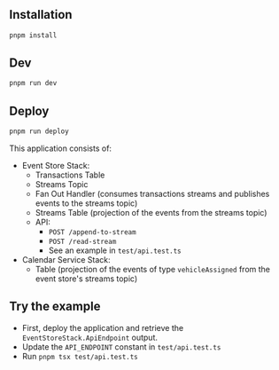 #

## Installation

```sh
pnpm install
```

## Dev

```sh
pnpm run dev
```

## Deploy

```sh
pnpm run deploy
```

This application consists of:

- Event Store Stack:
  - Transactions Table
  - Streams Topic
  - Fan Out Handler (consumes transactions streams and publishes events to the streams topic)
  - Streams Table (projection of the events from the streams topic)
  - API:
    - `POST /append-to-stream`
    - `POST /read-stream`
    - See an example in `test/api.test.ts`
- Calendar Service Stack:
  - Table (projection of the events of type `vehicleAssigned` from the event store's streams topic)

## Try the example

- First, deploy the application and retrieve the `EventStoreStack.ApiEndpoint` output.
- Update the `API_ENDPOINT` constant in `test/api.test.ts`
- Run `pnpm tsx test/api.test.ts`
